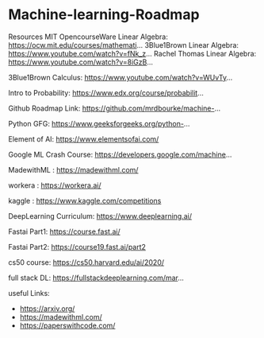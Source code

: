 # Machine-learning-Roadmap
Resources
MIT OpencourseWare Linear Algebra: https://ocw.mit.edu/courses/mathemati...
3Blue1Brown Linear Algebra: https://www.youtube.com/watch?v=fNk_z...
Rachel Thomas Linear Algebra: https://www.youtube.com/watch?v=8iGzB...

3Blue1Brown Calculus: https://www.youtube.com/watch?v=WUvTy...

Intro to Probability: https://www.edx.org/course/probabilit...

Github Roadmap Link: https://github.com/mrdbourke/machine-...

Python GFG: https://www.geeksforgeeks.org/python-...

Element of AI: https://www.elementsofai.com/

Google ML Crash Course: https://developers.google.com/machine...

MadewithML : https://madewithml.com/

workera : https://workera.ai/

kaggle : https://www.kaggle.com/competitions

DeepLearning Curriculum: https://www.deeplearning.ai/

Fastai Part1: https://course.fast.ai/

Fastai Part2: https://course19.fast.ai/part2

cs50 course: https://cs50.harvard.edu/ai/2020/

full stack DL: https://fullstackdeeplearning.com/mar...


useful Links:

 - https://arxiv.org/
 - https://madewithml.com/
 - https://paperswithcode.com/
